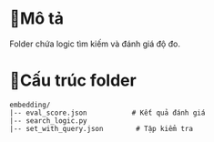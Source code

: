
# 💭Mô tả
Folder chứa logic tìm kiếm và đánh giá độ đo.

# 📃Cấu trúc folder
```
embedding/
|-- eval_score.json           # Kết quả đánh giá
|-- search_logic.py
|-- set_with_query.json        # Tập kiểm tra
```
